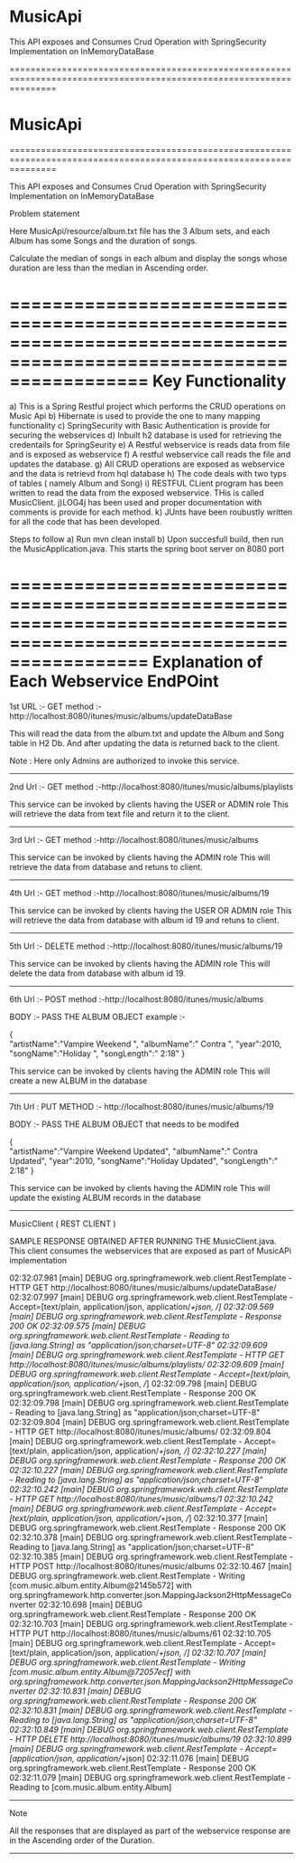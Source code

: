 # MusicApi
This API exposes and Consumes Crud Operation with SpringSecurity Implementation on InMemoryDataBase

=====================================================================================================================
# MusicApi
=====================================================================================================================

This API exposes and Consumes Crud Operation with SpringSecurity Implementation on InMemoryDataBase

Problem statement

Here MusicApi/resource/album.txt file has the 3 Album sets, and each Album has some Songs and the duration of songs.

Calculate the median of songs  in each album and display the songs whose duration are less than the median 
in Ascending order.

=====================================================================================================================
Key Functionality
=====================================================================================================================

a) This is a Spring Restful project which performs the CRUD operations on Music Api
b) Hibernate is used to provide the one to many mapping functionality
c) SpringSecurity with Basic Authentication is provide for securing the webservices
d)  Inbuilt h2 database is used for retrieving the credentails for SpringSeurity
e) A Restful webservice is reads data from file and is exposed as webservice
f) A restful webservice call reads the file and updates the database.
g) All CRUD operations are exposed as webservice and the data is retrievd from hql database
h) The code deals with two typs of tables ( namely Album and Song)
i) RESTFUL CLient program has been written to read the data from the exposed webservice. THis is called MusicClient.
j)LOG4j has been used and proper documentation with comments is provide for each method.
k) JUnts have been roubustly written for all the code that has been developed.

Steps to follow
a) Run mvn clean install
b) Upon succesfull build, then run the MusicApplication.java. This starts the spring boot server on 8080 port

=====================================================================================================================
Explanation of Each Webservice EndPOint
=====================================================================================================================

1st URL :- GET method  :- http://localhost:8080/itunes/music/albums/updateDataBase

This will read the data from the album.txt and update the Album and Song table in H2 Db. And after updating the 
data is returned back to the client.

Note : Here only Admins are authorized to invoke this service.

----------------------------------------------------------------------------------------------------------------
2nd Url :- GET method :-http://localhost:8080/itunes/music/albums/playlists

This service can be invoked by clients having the USER or ADMIN role
This will retrieve the data from text file and return it to the client.

----------------------------------------------------------------------------------------------------------------
3rd Url :- GET method :-http://localhost:8080/itunes/music/albums

This service can be invoked by clients having the ADMIN role
This will retrieve the data from database and retuns to client.

----------------------------------------------------------------------------------------------------------------
4th Url :- GET method :-http://localhost:8080/itunes/music/albums/19

This service can be invoked by clients having the USER OR ADMIN role
This will retrieve the data from database with album id 19 and retuns to client.

----------------------------------------------------------------------------------------------------------------
5th Url :- DELETE method :-http://localhost:8080/itunes/music/albums/19

This service can be invoked by clients having the ADMIN role
This will delete the data from database with album id 19.

---------------------------------------------------------------------------------------------------------------- 
6th Url :- POST method :-http://localhost:8080/itunes/music/albums

BODY :- PASS THE ALBUM OBJECT
       example :- 

{  
   "artistName":"Vampire Weekend ",
   "albumName":" Contra ",
   "year":2010,
   "songName":"Holiday ",
   "songLength":" 2:18"
}

This service can be invoked by clients having the ADMIN role
This will create a new ALBUM in the database

---------------------------------------------------------------------------------------------------------------- 

7th Url : PUT METHOD  :- http://localhost:8080/itunes/music/albums/19

BODY :- PASS THE ALBUM OBJECT that needs to be modifed

{  
   "artistName":"Vampire Weekend Updated",
   "albumName":" Contra Updated",
   "year":2010,
   "songName":"Holiday Updated",
   "songLength":" 2:18"
}

This service can be invoked by clients having the ADMIN role
This will update the existing  ALBUM records in the database

---------------------------------------------------------------------------------------------------------------- 


MusicClient ( REST CLIENT )

SAMPLE RESPONSE OBTAINED AFTER RUNNING THE MusicClient.java. This client consumes the webservices  that are exposed as part of MusicAPi implementation

02:32:07.981 [main] DEBUG org.springframework.web.client.RestTemplate - HTTP GET http://localhost:8080/itunes/music/albums/updateDataBase/
02:32:07.997 [main] DEBUG org.springframework.web.client.RestTemplate - Accept=[text/plain, application/json, application/*+json, */*]
02:32:09.569 [main] DEBUG org.springframework.web.client.RestTemplate - Response 200 OK
02:32:09.575 [main] DEBUG org.springframework.web.client.RestTemplate - Reading to [java.lang.String] as "application/json;charset=UTF-8"
02:32:09.609 [main] DEBUG org.springframework.web.client.RestTemplate - HTTP GET http://localhost:8080/itunes/music/albums/playlists/
02:32:09.609 [main] DEBUG org.springframework.web.client.RestTemplate - Accept=[text/plain, application/json, application/*+json, */*]
02:32:09.798 [main] DEBUG org.springframework.web.client.RestTemplate - Response 200 OK
02:32:09.798 [main] DEBUG org.springframework.web.client.RestTemplate - Reading to [java.lang.String] as "application/json;charset=UTF-8"
02:32:09.804 [main] DEBUG org.springframework.web.client.RestTemplate - HTTP GET http://localhost:8080/itunes/music/albums/
02:32:09.804 [main] DEBUG org.springframework.web.client.RestTemplate - Accept=[text/plain, application/json, application/*+json, */*]
02:32:10.227 [main] DEBUG org.springframework.web.client.RestTemplate - Response 200 OK
02:32:10.227 [main] DEBUG org.springframework.web.client.RestTemplate - Reading to [java.lang.String] as "application/json;charset=UTF-8"
02:32:10.242 [main] DEBUG org.springframework.web.client.RestTemplate - HTTP GET http://localhost:8080/itunes/music/albums/1
02:32:10.242 [main] DEBUG org.springframework.web.client.RestTemplate - Accept=[text/plain, application/json, application/*+json, */*]
02:32:10.377 [main] DEBUG org.springframework.web.client.RestTemplate - Response 200 OK
02:32:10.378 [main] DEBUG org.springframework.web.client.RestTemplate - Reading to [java.lang.String] as "application/json;charset=UTF-8"
02:32:10.385 [main] DEBUG org.springframework.web.client.RestTemplate - HTTP POST http://localhost:8080/itunes/music/albums
02:32:10.467 [main] DEBUG org.springframework.web.client.RestTemplate - Writing [com.music.album.entity.Album@2145b572] with org.springframework.http.converter.json.MappingJackson2HttpMessageConverter
02:32:10.698 [main] DEBUG org.springframework.web.client.RestTemplate - Response 200 OK
02:32:10.703 [main] DEBUG org.springframework.web.client.RestTemplate - HTTP PUT http://localhost:8080/itunes/music/albums/61
02:32:10.705 [main] DEBUG org.springframework.web.client.RestTemplate - Accept=[text/plain, application/json, application/*+json, */*]
02:32:10.707 [main] DEBUG org.springframework.web.client.RestTemplate - Writing [com.music.album.entity.Album@72057ecf] with org.springframework.http.converter.json.MappingJackson2HttpMessageConverter
02:32:10.831 [main] DEBUG org.springframework.web.client.RestTemplate - Response 200 OK
02:32:10.831 [main] DEBUG org.springframework.web.client.RestTemplate - Reading to [java.lang.String] as "application/json;charset=UTF-8"
02:32:10.849 [main] DEBUG org.springframework.web.client.RestTemplate - HTTP DELETE http://localhost:8080/itunes/music/albums/19
02:32:10.899 [main] DEBUG org.springframework.web.client.RestTemplate - Accept=[application/json, application/*+json]
02:32:11.076 [main] DEBUG org.springframework.web.client.RestTemplate - Response 200 OK
02:32:11.079 [main] DEBUG org.springframework.web.client.RestTemplate - Reading to [com.music.album.entity.Album]


---------------------------------------------------------------------------------------------------------------- 
Note

All the responses that are displayed as part of the webservice response are in the Ascending order of the Duration.


---------------------------------------------------------------------------------------------------------------- 




